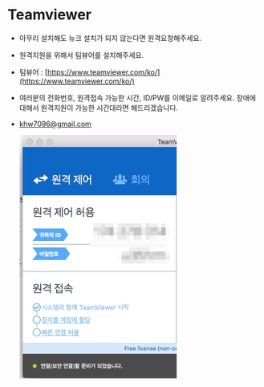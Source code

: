 # Teamviewer

* 아무리 설치해도 뉴크 설치가 되지 않는다면 원격요청해주세요.
* 원격지원을 위해서 팀뷰어를 설치해주세요.
* 팀뷰어 : [https://www.teamviewer.com/ko/](https://www.teamviewer.com/ko/)
* 여러분의 전화번호, 원격접속 가능한 시간, ID/PW를 이메일로 알려주세요. 장애에 대해서 원격지원이 가능한 시간대라면 해드리겠습니다.
* khw7096@gmail.com

  ![](../.gitbook/assets/teamviewer_pass.png)


